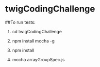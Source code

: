 # twigCodingChallenge

##To run tests:

1. cd twigCodingChallenge

2. npm install mocha -g

3. npm install

4. mocha arrayGroupSpec.js

